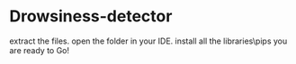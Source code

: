 # Drowsiness-detector

extract the files.
open the folder in your IDE.
install all the libraries\pips
you are ready to Go!

